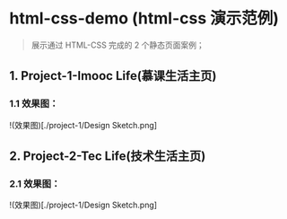 # html-css-demo (html-css 演示范例)
> 展示通过 HTML-CSS 完成的 2 个静态页面案例；

## 1. Project-1-Imooc Life(慕课生活主页)

### 1.1 效果图：
!(效果图)[./project-1/Design Sketch.png]

## 2. Project-2-Tec Life(技术生活主页)

### 2.1 效果图：
!(效果图)[./project-1/Design Sketch.png]
